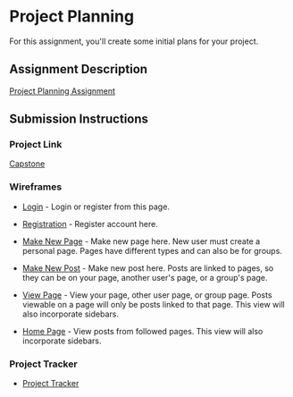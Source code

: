 # Project Planning
For this assignment, you'll create some initial plans for your project.

## Assignment Description
[Project Planning Assignment](https://education.launchcode.org/liftoff/assignments/planning/)

## Submission Instructions

### Project Link

[Capstone](https://github.com/DanOlert/Capstone-Liftoff "DanOlert/Capstone-Liftoff")

### Wireframes

* [Login](https://github.com/DanOlert/Capstone-Liftoff/blob/master/project-planning/Wireframe/Wireframe-1.png "Login") - Login or register from this page.

* [Registration](https://github.com/DanOlert/Capstone-Liftoff/blob/master/project-planning/Wireframe/Wireframe-2.png "Registration") - Register account here.

* [Make New Page](https://github.com/DanOlert/Capstone-Liftoff/blob/master/project-planning/Wireframe/Wireframe-3.png "Make New Page") - Make new page here. New user must create a personal page. Pages have different types and can also be for groups.

* [Make New Post](https://github.com/DanOlert/Capstone-Liftoff/blob/master/project-planning/Wireframe/Wireframe-4.png "Make New Post") - Make new post here. Posts are linked to pages, so they can be on your page, another user's page, or a group's page. 

* [View Page](https://github.com/DanOlert/Capstone-Liftoff/blob/master/project-planning/Wireframe/Wireframe-5.png "View Page") - View your page, other user page, or group page. Posts viewable on a page will only be posts linked to that page. This view will also incorporate sidebars.

* [Home Page](https://github.com/DanOlert/Capstone-Liftoff/blob/master/project-planning/Wireframe/Wireframe-6.png "Home Page") - View posts from followed pages. This view will also incorporate sidebars.


### Project Tracker

 * [Project Tracker](https://www.pivotaltracker.com/projects/218749 "Project Tracker")
